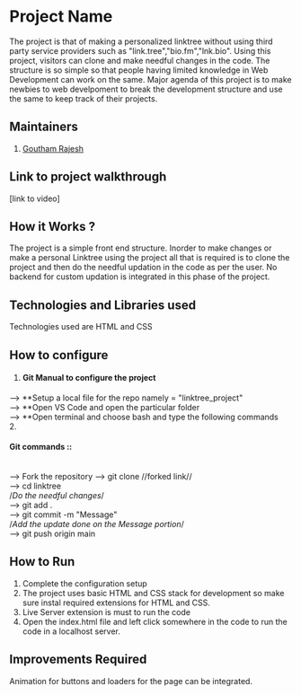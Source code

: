 # Project Name
The project is that of making a personalized linktree without using third party service providers such as "link.tree","bio.fm","lnk.bio". Using this project, visitors can clone and make needful changes in the code. The structure is so simple so that people having limited knowledge in Web Development can work on the same. Major agenda of this project is to make newbies to web develpoment to break the development structure and use the same to keep track of their projects.
## Maintainers
1. <a href="https://github.com/gouthamrajesh">Goutham Rajesh</a>
## Link to project walkthrough
[link to video]
## How it Works ?
The project is a simple front end structure. Inorder to make changes or make a personal Linktree using the project all that is required is to clone the project and then do the needful updation in the code as per the user. No backend for custom updation is integrated in this phase of the project.
## Technologies and Libraries used
Technologies used are HTML and CSS
## How to configure
1. <h4>Git Manual to configure the project</h4>
--> **Setup a local file for the repo namely = "linktree_project"<br>
--> **Open VS Code and open the particular folder<br>
--> **Open terminal and choose bash and type the following commands<br>
2. <h4>Git commands ::</h4><br>
--> Fork the repository 
--> git clone //forked link//<br>
--> cd linktree<br>
/*Do the needful changes*/<br>
--> git add .<br>
--> git commit -m "Message"<br>
/*Add the update done on the Message portion*/<br>
--> git push origin main<br>
## How to Run
1. Complete the configuration setup
2. The project uses basic HTML and CSS stack for development so make sure instal required extensions for HTML and CSS.
3. Live Server extension is must to run the code
4. Open the index.html file and left click somewhere in the code to run the code in a localhost server.
## Improvements Required
Animation for buttons and loaders for the page can be integrated.
